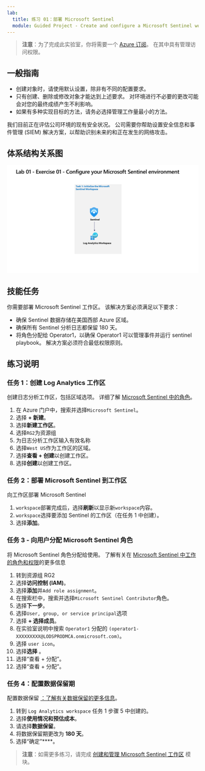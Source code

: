 ```yaml
---
lab:
  title: 练习 01：部署 Microsoft Sentinel
  module: Guided Project - Create and configure a Microsoft Sentinel workspace
---
```


>**注意**：为了完成此实验室，你将需要一个 [Azure 订阅](https://azure.microsoft.com/en-us/free/?azure-portal=true)。 在其中具有管理访问权限。

## 一般指南

- 创建对象时，请使用默认设置，除非有不同的配置要求。
- 只有创建、删除或修改对象才能达到上述要求。 对环境进行不必要的更改可能会对您的最终成绩产生不利影响。
- 如果有多种实现目标的方法，请务必选择管理工作量最小的方法。

我们目前正在评估公司环境的现有安全状况。 公司需要你帮助设置安全信息和事件管理 (SIEM) 解决方案，以帮助识别未来的和正在发生的网络攻击。

## 体系结构关系图

![日志分析工作区图。](../Media/apl-5001-lab-diagrams-01.png)

## 技能任务

你需要部署 Microsoft Sentinel 工作区。 该解决方案必须满足以下要求：

- 确保 Sentinel 数据存储在美国西部 Azure 区域。
- 确保所有 Sentinel 分析日志都保留 180 天。
- 将角色分配给 Operator1，以确保 Operator1 可以管理事件并运行 sentinel playbook。 解决方案必须符合最低权限原则。

## 练习说明

### 任务 1：创建 Log Analytics 工作区

创建日志分析工作区，包括区域选项。 详细了解 [Microsoft Sentinel 中的角色](https://learn.microsoft.com/azure/sentinel/quickstart-onboard)。

  1. 在 Azure 门户中，搜索并选择`Microsoft Sentinel`。
  1. 选择 **+ 新建**。
  1. 选择**新建工作区**。
  1. 选择`RG2`为资源组
  1. 为日志分析工作区输入有效名称
  1. 选择`West US`作为工作区的区域。
  1. 选择**查看 + 创建**以创建工作区。
  1. 选择**创建**以创建工作区。

### 任务 2：部署 Microsoft Sentinel 到工作区

向工作区部署 Microsoft Sentinel

  1. `workspace`部署完成后，选择**刷新**以显示新`workspace`内容。
  1. `workspace`选择要添加 Sentinel 的工作区（在任务 1 中创建）。
  1. 选择**添加**。

### 任务 3 - 向用户分配 Microsoft Sentinel 角色

将 Microsoft Sentinel 角色分配给使用。 了解有关在 [Microsoft Sentinel 中工作的角色和权限](https://learn.microsoft.com/azure/sentinel/roles)的更多信息

  1. 转到资源组 RG2
  1. 选择**访问控制 (IAM)**。
  1. 选择**添加**并`Add role assignment`。
  1. 在搜索栏中，搜索并选择`Microsoft Sentinel Contributor`角色。
  1. 选择**下一步**。
  1. 选择`User, group, or service principal`选项
  1. 选择 **+ 选择成员**。
  1. 在实验室说明中搜索 `Operator1` 分配的 `(operator1-XXXXXXXXX@LODSPRODMCA.onmicrosoft.com)`。
  1. 选择 `user icon`。
  1. 选择**选择**  。
  1. 选择“查看 + 分配”。
  1. 选择“查看 + 分配”。

### 任务 4：配置数据保留期

配置数据保留 [：了解有关数据保留的更多信息](https://learn.microsoft.com/azure/azure-monitor/logs/data-retention-archive)。

  1. 转到 `Log Analytics workspace` 任务 1 步骤 5 中创建的。
  1. 选择**使用情况和预估成本**。
  1. 请选择**数据保留**。
  1. 将数据保留期更改为 **180 天**。
  1. 选择“确定”****。

>**注意**：如需更多练习，请完成 [创建和管理 Microsoft Sentinel 工作区](https://learn.microsoft.com/training/modules/create-manage-azure-sentinel-workspaces/) 模块。
